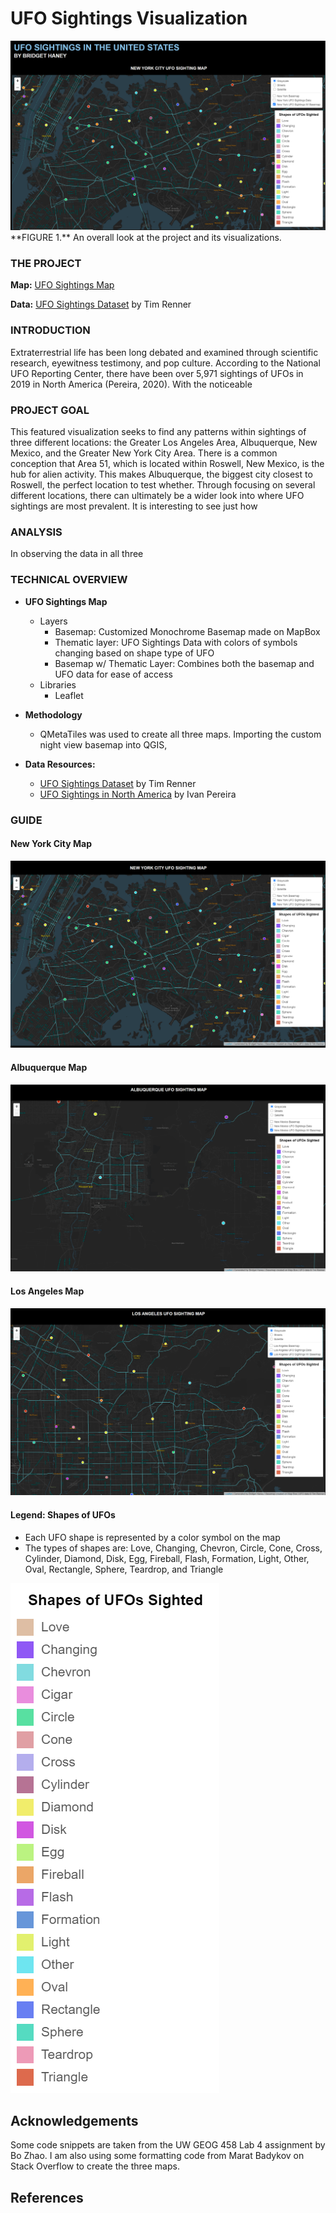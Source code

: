 # UFO Sightings Visualization

<img src="img/full_project.png">
**FIGURE 1.** An overall look at the project and its visualizations.



### THE PROJECT


**Map:** [UFO Sightings Map](https://bridgethaney.github.io/UFO_Sightings_Project/)

**Data:** [UFO Sightings Dataset](https://data.world/timothyrenner/ufo-sightings) by Tim Renner


### INTRODUCTION

Extraterrestrial life has been long debated and examined through scientific research, eyewitness testimony, and pop culture. According to the National UFO Reporting Center, there have been over 5,971 sightings of UFOs in 2019 in North America (Pereira, 2020). With the noticeable 

### PROJECT GOAL

This featured visualization seeks to find any patterns within sightings of three different locations: the Greater Los Angeles Area, Albuquerque, New Mexico, and the Greater New York City Area. There is a common conception that Area 51, which is located within Roswell, New Mexico, is the hub for alien activity. This makes Albuquerque, the biggest city closest to Roswell, the perfect location to test whether. Through focusing on several different locations, there can ultimately be a wider look into where UFO sightings are most prevalent. It is interesting to see just how 

### ANALYSIS

In observing the data in all three 

### TECHNICAL OVERVIEW


- **UFO Sightings Map**
    - Layers
        - Basemap: Customized Monochrome Basemap made on MapBox
        - Thematic layer: UFO Sightings Data with colors of symbols changing based on shape type of UFO
        - Basemap w/ Thematic Layer: Combines both the basemap and UFO data for ease of access
    - Libraries
        - Leaflet 

- **Methodology**
    - QMetaTiles was used to create all three maps. Importing the custom night view basemap into QGIS,
        
- **Data Resources:**
    - [UFO Sightings Dataset](https://data.world/timothyrenner/ufo-sightings) by Tim Renner
    - [UFO Sightings in North America](https://abcnews.go.com/US/ufo-sightings-north-america-jumped-6000-2019/story?id=68145474) by Ivan Pereira


### GUIDE

#### **New York City Map**

<img src="img/new_york_sightings.png">

#### **Albuquerque Map**

<img src="img/albuquerque_sightings.png">

#### **Los Angeles Map**

<img src="img/los_angeles_sightings.png">

#### **Legend: Shapes of UFOs**
   - Each UFO shape is represented by a color symbol on the map
   - The types of shapes are: Love, Changing, Chevron, Circle, Cone, Cross, Cylinder, Diamond, Disk, Egg, Fireball, Flash, Formation, Light, Other, Oval, Rectangle, Sphere, Teardrop, and Triangle
    
<img src="img/ufo_shapes_legend.png">

## Acknowledgements

Some code snippets are taken from the UW GEOG 458 Lab 4 assignment by Bo Zhao. I am also using some formatting code from Marat Badykov on Stack Overflow to create the three maps.

## References




